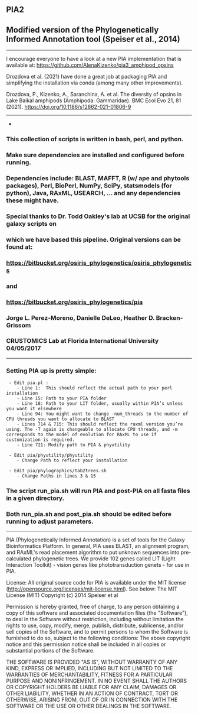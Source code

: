 ## PIA2
## Modified version of the Phylogenetically Informed Annotation tool (Speiser et al., 2014)





_____________________________________

 I encourage everyone to have a look at a new PIA implementation that is available at: https://github.com/AlenaKizenko/pia3_amphipod_opsins

 Drozdova et al. (2021) have done a great job at packaging PIA and simplifying the installation via conda (among many other improvements). 

 Drozdova, P., Kizenko, A., Saranchina, A. et al. The diversity of opsins in Lake Baikal amphipods (Amphipoda: Gammaridae). BMC Ecol Evo 21, 81 (2021). https://doi.org/10.1186/s12862-021-01806-9

_____________________________________








*

### This collection of scripts is written in bash, perl, and python.
###
### Make sure dependencies are installed and configured before running.
### Dependencies include: BLAST, MAFFT, R (w/ ape and phytools packages), Perl, BioPerl, NumPy, SciPy, statsmodels (for python), Java, RAxML, USEARCH, … and any dependencies these might have.
### 
### Special thanks to Dr. Todd Oakley's lab at UCSB for the original galaxy scripts on 
### which we have based this pipeline. Original versions can be found at:
### https://bitbucket.org/osiris_phylogenetics/osiris_phylogenetics
### and
### https://bitbucket.org/osiris_phylogenetics/pia
###
###  Jorge L. Perez-Moreno, Danielle DeLeo, Heather D. Bracken-Grissom
###  CRUSTOMICS Lab at Florida International University 04/05/2017
------------------------------------------------------------------------------------------

### Setting PIA up is pretty simple:

	 - Edit pia.pl :
		- Line 1:  This should reflect the actual path to your perl installation
		- Line 15: Path to your PIA folder
		- Line 18: Path to your LIT folder, usually within PIA’s unless you want it elsewhere
		- Line 94: You might want to change -num_threads to the number of CPU threads you want to allocate to BLAST
		- Lines 714 & 715: This should reflect the raxml version you’re using. The -T again is changeable to allocate CPU threads, and -m corresponds to the model of evolution for RAxML to use if customization is required. 
		- Line 721: Modify path to PIA & phyutility

	 - Edit pia/phyutility/phyutility
		- Change Path to reflect your installation

	 - Edit pia/phylographics/tab2trees.sh
		- Change Paths in lines 3 & 15


### The script run_pia.sh will run PIA and post-PIA on all fasta files in a given directory. 
### Both run_pia.sh and post_pia.sh should be edited before running to adjust parameters.



------------------------------------------------------------------------------------------

PIA (Phylogenetically Informed Annotation) is a set of tools for the Galaxy Bioinformatics Platform. In general, PIA uses BLAST, an alignment program, and RAxML's read placement algorithm to put unknown sequences into pre-calculated phylogenetic trees.
We provide 102 genes called LIT (Light Interaction Toolkit) - vision genes like phototransduction genets - for use in PIA.

License:
All original source code for PIA is available under the MIT license (http://opensource.org/licenses/mit-license.html). See below:
The MIT License (MIT)
Copyright (c) 2014 Speiser et al

Permission is hereby granted, free of charge, to any person obtaining a copy of this software and associated documentation files (the "Software"), to deal in the Software without restriction, including without limitation the rights to use, copy, modify, merge, publish, distribute, sublicense, and/or sell copies of the Software, and to permit persons to whom the Software is furnished to do so, subject to the following conditions: The above copyright notice and this permission notice shall be included in all copies or substantial portions of the Software.

THE SOFTWARE IS PROVIDED "AS IS", WITHOUT WARRANTY OF ANY KIND, EXPRESS OR IMPLIED, INCLUDING BUT NOT LIMITED TO THE WARRANTIES OF MERCHANTABILITY, FITNESS FOR A PARTICULAR PURPOSE AND NONINFRINGEMENT. IN NO EVENT SHALL THE AUTHORS OR COPYRIGHT HOLDERS BE LIABLE FOR ANY CLAIM, DAMAGES OR OTHER LIABILITY, WHETHER IN AN ACTION OF CONTRACT, TORT OR OTHERWISE, ARISING
FROM, OUT OF OR IN CONNECTION WITH THE SOFTWARE OR THE USE OR OTHER DEALINGS IN THE SOFTWARE.

